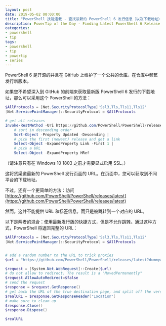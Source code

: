 ```yaml
---
layout: post
date: 2019-05-02 00:00:00
title: "PowerShell 技能连载 - 查找最新的 PowerShell 6 发行信息（以及下载地址）"
description: PowerTip of the Day - Finding Latest PowerShell 6 Release (and Download URLs)
categories:
- powershell
- tip
tags:
- powershell
- tip
- powertip
- series
---
```

PowerShell 6 是开源的并且在 GitHub 上维护了一个公共的仓库。在仓库中频繁发行新版本。

如果您不希望深入到 GitHub 的前端来获取最新版 PowerShell 6 发行的下载地址，那么可以采用这个 PowerShell 的方法：

```powershell
$AllProtocols = [Net.SecurityProtocolType]'Ssl3,Tls,Tls11,Tls12'
[Net.ServicePointManager]::SecurityProtocol = $AllProtocols

# get all releases
Invoke-RestMethod -Uri https://github.com/PowerShell/PowerShell/releases.atom -UseBasicParsing |
    # sort in descending order
    Sort-Object -Property Updated -Descending |
    # pick the first (newest) release and get a link
    Select-Object -ExpandProperty Link -First 1 |
    # pick a URL
    Select-Object -ExpandProperty HRef
```

（请注意只有在 Windows 10 1803 之前才需要显式启用 SSL。）

这将货渠道最新的 PowerShell 发行页面的 URL。在页面中，您可以获取到不同平台的下载地址。

不过，还有一个更简单的方法：访问 [https://github.com/PowerShell/PowerShell/releases/latest](https://github.com/PowerShell/PowerShell/releases/latest)

然而，这并不能提供 URL 和标签信息。而只是被跳转到一个对应的 URL。

以下是两者的混合：使用最新发行版的快捷方式，但是不允许跳转。通过这种方式，PowerShell 将返回完整的 URL：

```powershell
$AllProtocols = [Net.SecurityProtocolType]'Ssl3,Tls,Tls11,Tls12'
[Net.ServicePointManager]::SecurityProtocol = $AllProtocols


# add a random number to the URL to trick proxies
$url = "https://github.com/PowerShell/PowerShell/releases/latest?dummy=$(Get-Random)"

$request = [System.Net.WebRequest]::Create($url)
# do not allow to redirect. The result is a "MovedPermanently"
$request.AllowAutoRedirect=$false
# send the request
$response = $request.GetResponse()
# get back the URL of the true destination page, and split off the version
$realURL = $response.GetResponseHeader("Location")
# make sure to clean up
$response.Close()
$response.Dispose()

$realURL
```

<!--本文国际来源：[Finding Latest PowerShell 6 Release (and Download URLs)](https://community.idera.com/database-tools/powershell/powertips/b/tips/posts/finding-latest-powershell-6-release-and-download-urls)-->

